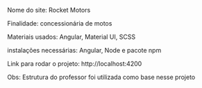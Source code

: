 Nome do site: Rocket Motors

Finalidade: concessionária de motos

Materiais usados: Angular, Material UI, SCSS

instalações necessárias: Angular, Node e pacote npm

Link para rodar o projeto: http://localhost:4200

Obs: Estrutura do professor foi utilizada como base nesse projeto